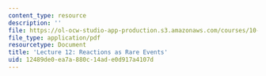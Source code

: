 ```yaml
---
content_type: resource
description: ''
file: https://ol-ocw-studio-app-production.s3.amazonaws.com/courses/10-626-electrochemical-energy-systems-spring-2014/12489de0ea7a880c14ade0d917a4107d_MIT10_626S14_Lec12.pdf
file_type: application/pdf
resourcetype: Document
title: 'Lecture 12: Reactions as Rare Events'
uid: 12489de0-ea7a-880c-14ad-e0d917a4107d
---
```


